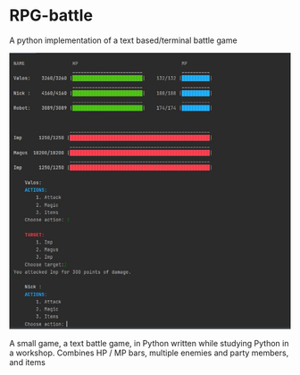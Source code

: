 # RPG-battle
A python implementation of a text based/terminal battle game


![screenShot](https://github.com/koralduel/RPG-battle/blob/9ad6156ce21eb7dc6e8a5d6b0e90ba45209664ae/imageGame.JPG)

A small game, a text battle game, in Python written while studying Python in a workshop.
Combines HP / MP bars, multiple enemies and party members, and items
